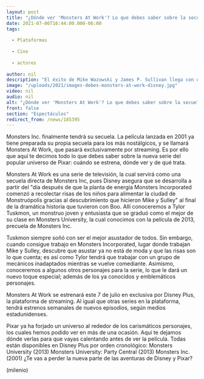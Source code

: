 ```yaml
---
layout: post
title: "¿Dónde ver 'Monsters At Work'? Lo que debes saber sobre la secuela de 'Monsters Inc'"
date: 2021-07-06T16:44:00.000-06:00
tags:
  
  - Plataformas
  
  - Cine
  
  - actores
  
author: nil
description: "El éxito de Mike Wazowski y James P. Sullivan llega con una nueva etapa en 'Monsters At Work', la esperada secuela de 'Monsters Inc'. "
image: "/uploads/2021/images-debes-monsters-at-work-disney.jpg"
video: nil
audio: nil
alt: "¿Dónde ver 'Monsters At Work'? Lo que debes saber sobre la secuela de 'Monsters Inc'"
front: false
section: "Espectáculos"
redirect_from: /news/185395
---
```


Monsters Inc. finalmente tendrá su secuela. La película lanzada en 2001 ya tiene preparada su propia secuela para los más nostálgicos, y se llamará Monsters At Work, que pasará exclusivamente por streaming. Es por ello que aquí te decimos todo lo que debes saber sobre la nueva serie del popular universo de Pixar: cuándo se estrena, dónde ver y de qué trata. 

Monsters At Work es una serie de televisión, la cual servirá como una secuela directa de Monsters Inc, pues Disney asegura que se desarrolla a partir del "día después de que la planta de energía Monsters Incorporated comenzó a recolectar risas de los niños para alimentar la ciudad de Monstruópolis gracias al descubrimiento que hicieron Mike y Sulley" al final de la dramática historia que tuvieron con Boo. Allí conoceremos a Tylor Tuskmon, un monstruo joven y entusiasta que se graduó como el mejor de su clase en Monsters University, la cual conocimos con la película de 2013, precuela de Monsters Inc. 

Tuskmon siempre soñó con ser el mejor asustador de todos. Sin embargo, cuando consigue trabajo en Monsters Incorporated, lugar donde trabajan Mike y Sulley, descubre que asustar ya no está de moda y que las risas son lo que cuenta; es así como Tylor tendrá que trabajar con un grupo de mecánicos inadaptados mientras se vuelve comediante. Asimismo, conoceremos a algunos otros personajes para la serie, lo que le dará un nuevo toque especial; además de los ya conocidos y emblemáticos personajes. 

Monsters At Work se estrenará este 7 de julio en exclusiva por Disney Plus, la plataforma de streaming. Al igual que otras series en la plataforma, tendrá estrenos semanales de nuevos episodios, según medios estadunidenses.

Pixar ya ha forjado un universo al rededor de los carismáticos personajes, los cuales hemos podido ver en más de una ocasión. Aquí te dejamos dónde verlas para que vayas calentando antes de ver la película. Todas están disponibles en Disney Plus por orden cronológico: Monsters University (2013) Monsters University: Party Central (2013) Monsters Inc. (2001) ¿Te vas a perder la nueva parte de las aventuras de Disney y Pixar? 

(milenio)